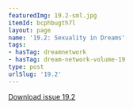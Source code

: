 ```yaml
---
featuredImg: 19.2-sml.jpg
itemId: bcphbugth7l
layout: page
name: '19.2: Sexuality in Dreams'
tags:
- hasTag: dreamnetwork
- hasTag: dream-network-volume-19
type: post
urlSlug: '19.2'
---
```

<a href="../files/pdfs/Volume_19/19.2-Dream-Network-Vol-19-No-2.pdf" download="">Download issue 19.2</a>